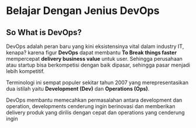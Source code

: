 # Belajar Dengan Jenius DevOps

## So What is DevOps?

DevOps adalah peran baru yang kini eksistensinya vital dalam industry IT, kenapa? karena figur **DevOps** dapat membantu **To Break things faster** mempercepat **delivery business value** untuk user. Sehingga perusahaan atau startup bisa berkompetisi dengan baik dipasar, sehingga pasar menjadi lebih kompetitif. 

Terminologi ini sempat populer sekitar tahun 2007 yang merepresentasikan dua istilah yaitu **Development (Dev)** dan **Operations (Ops)**. 

DevOps membantu memecahkan permasalahan antara development dan operation, developments cenderung ingin berinovasi dan memberikan delivery produk yang dirilis dengan cepat dan operations yang cenderung ingin 

